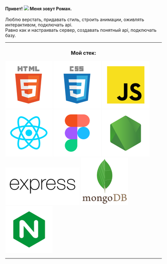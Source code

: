 ####  Привет! <img src="https://media.giphy.com/media/hvRJCLFzcasrR4ia7z/giphy.gif" width="19px"> Меня зовут Роман.
Люблю верстать, придавать стиль, строить анимации, оживлять интерактивом, подключать api.
<br> Равно как и настраивать сервер, создавать понятный api, подключать базу.  

***
<h3 align="center">Мой стек:</h3>

![HTML5](/icons/html.svg "HTML5")
![CSS](/icons/css.svg "CSS")
![JavaScript](/icons/javascript.svg "JavaScript")
![React.js](/icons/react.svg "React.js")
![Figma](/icons/figma.svg "Figma")
![Node.js](/icons/node.svg "Node.js")
![Express.js](/icons/express.svg "Express.js")
![MongoDB](/icons/mongodb.svg "MongoDB")
![nginx](/icons/nginx.svg "nginx")   
***
